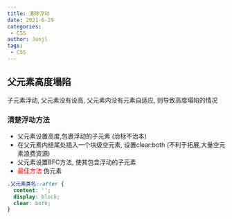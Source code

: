 ```yaml
---
title: 清除浮动
date: 2021-6-29
categories:
 - CSS
author: Junjl
tags:
 - CSS
---
```


## 父元素高度塌陷
子元素浮动, 父元素没有设高, 父元素内没有元素自适应, 则导致高度塌陷的情况

### 清楚浮动方法
* 父元素设置高度,包裹浮动的子元素 (治标不治本)
* 在父元素内结尾处插入一个块级空元素, 设置clear:both (不利于拓展,大量空元素浪费资源)
* 父元素设置BFC方法, 使其包含浮动的子元素
* <font color="red">最佳方法</font> 伪元素
```css
.父元素类名::after {
  content: '';
  display: block;
  clear: both;
}
```
